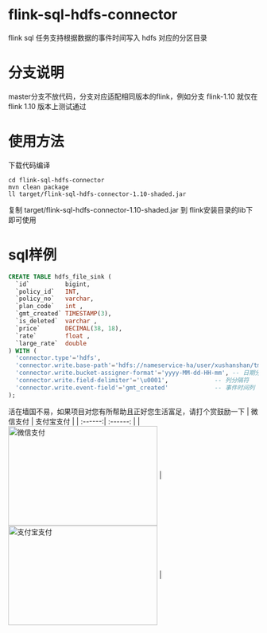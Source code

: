 # flink-sql-hdfs-connector
flink sql 任务支持根据数据的事件时间写入 hdfs 对应的分区目录
# 分支说明
master分支不放代码，分支对应适配相同版本的flink，例如分支 flink-1.10 就仅在flink 1.10 版本上测试通过
# 使用方法
下载代码编译
```shell
cd flink-sql-hdfs-connector
mvn clean package
ll target/flink-sql-hdfs-connector-1.10-shaded.jar
```
复制 target/flink-sql-hdfs-connector-1.10-shaded.jar 到 flink安装目录的lib下即可使用
# sql样例
```sql
CREATE TABLE hdfs_file_sink (
  `id`          bigint,
  `policy_id`   INT,
  `policy_no`   varchar,
  `plan_code`   int ,
  `gmt_created` TIMESTAMP(3),
  `is_deleted`  varchar ,
  `price`       DECIMAL(38, 18),
  `rate`        float ,
  `large_rate`  double
) WITH (
  'connector.type'='hdfs',
  'connector.write.base-path'='hdfs://nameservice-ha/user/xushanshan/tmp',  -- 集群的目录 需要写全路径包括文件系统类型和地址，例如 hdfs://nameservice-ha/
  'connector.write.bucket-assigner-format'='yyyy-MM-dd-HH-mm', -- 日期分区目录格式，不要加空格或特殊字符
  'connector.write.field-delimiter'='\u0001',             -- 列分隔符
  'connector.write.event-field'='gmt_created'             -- 事件时间列  
);
```
活在墙国不易，如果项目对您有所帮助且正好您生活富足，请打个赏鼓励一下
| 微信支付 | 支付宝支付 |
| :------:| :------: |
| <img src="https://github.com/xushanshan/xushanshan.github.io/blob/master/images/%E5%BE%AE%E4%BF%A1%E6%94%B6%E6%AC%BE%E7%A0%81.jpeg" width = "300" height = "200" alt="微信支付" align=center /> | <img src="https://github.com/xushanshan/xushanshan.github.io/blob/master/images/%E6%94%AF%E4%BB%98%E5%AE%9D%E6%94%B6%E6%AC%BE%E7%A0%81.jpeg" width = "300" height = "200" alt="支付宝支付" align=center /> |
